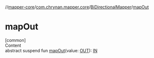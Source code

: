 //[mapper-core](../../../index.md)/[com.chrynan.mapper.core](../index.md)/[BiDirectionalMapper](index.md)/[mapOut](map-out.md)



# mapOut  
[common]  
Content  
abstract suspend fun [mapOut](map-out.md)(value: [OUT](index.md)): [IN](index.md)  



